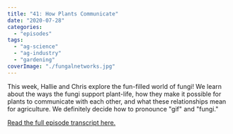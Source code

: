 ```yaml
---
title: "41: How Plants Communicate"
date: "2020-07-28"
categories: 
  - "episodes"
tags: 
  - "ag-science"
  - "ag-industry"
  - "gardening"
coverImage: "./fungalnetworks.jpg"
---
```


This week, Hallie and Chris explore the fun-filled world of fungi! We learn about the ways the fungi support plant-life, how they make it possible for plants to communicate with each other, and what these relationships mean for agriculture. We definitely decide how to pronounce "gif" and "fungi."

[Read the full episode transcript here.](https://www.onetogrowonpod.com/41-how-plants-communicate-transcript/)
